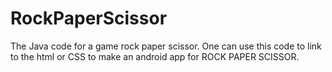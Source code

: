 # RockPaperScissor
The Java code for a game rock paper scissor. One can use this code to link to the html or CSS to make an android app for ROCK PAPER SCISSOR.
